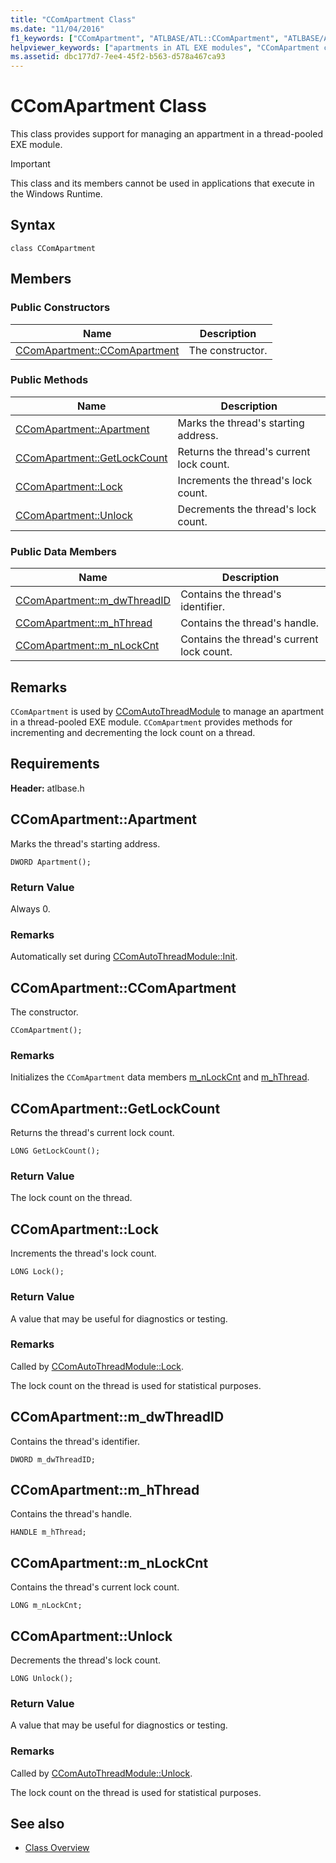 ```yaml
---
title: "CComApartment Class"
ms.date: "11/04/2016"
f1_keywords: ["CComApartment", "ATLBASE/ATL::CComApartment", "ATLBASE/ATL::CComApartment::CComApartment", "ATLBASE/ATL::CComApartment::Apartment", "ATLBASE/ATL::CComApartment::GetLockCount", "ATLBASE/ATL::CComApartment::Lock", "ATLBASE/ATL::CComApartment::Unlock", "ATLBASE/ATL::CComApartment::m_dwThreadID", "ATLBASE/ATL::CComApartment::m_hThread", "ATLBASE/ATL::CComApartment::m_nLockCnt"]
helpviewer_keywords: ["apartments in ATL EXE modules", "CComApartment class"]
ms.assetid: dbc177d7-7ee4-45f2-b563-d578a467ca93
---
```

# CComApartment Class

This class provides support for managing an appartment in a thread-pooled EXE module.

> [!IMPORTANT]
>  This class and its members cannot be used in applications that execute in the Windows Runtime.

## Syntax

```
class CComApartment
```

## Members

### Public Constructors

|Name|Description|
|----------|-----------------|
|[CComApartment::CComApartment](#ccomapartment)|The constructor.|

### Public Methods

|Name|Description|
|----------|-----------------|
|[CComApartment::Apartment](#apartment)|Marks the thread's starting address.|
|[CComApartment::GetLockCount](#getlockcount)|Returns the thread's current lock count.|
|[CComApartment::Lock](#lock)|Increments the thread's lock count.|
|[CComApartment::Unlock](#unlock)|Decrements the thread's lock count.|

### Public Data Members

|Name|Description|
|----------|-----------------|
|[CComApartment::m_dwThreadID](#m_dwthreadid)|Contains the thread's identifier.|
|[CComApartment::m_hThread](#m_hthread)|Contains the thread's handle.|
|[CComApartment::m_nLockCnt](#m_nlockcnt)|Contains the thread's current lock count.|

## Remarks

`CComApartment` is used by [CComAutoThreadModule](../../atl/reference/ccomautothreadmodule-class.md) to manage an apartment in a thread-pooled EXE module. `CComApartment` provides methods for incrementing and decrementing the lock count on a thread.

## Requirements

**Header:** atlbase.h

##  <a name="apartment"></a>  CComApartment::Apartment

Marks the thread's starting address.

```
DWORD Apartment();
```

### Return Value

Always 0.

### Remarks

Automatically set during [CComAutoThreadModule::Init](../../atl/reference/ccomautothreadmodule-class.md#init).

##  <a name="ccomapartment"></a>  CComApartment::CComApartment

The constructor.

```
CComApartment();
```

### Remarks

Initializes the `CComApartment` data members [m_nLockCnt](#m_nlockcnt) and [m_hThread](#m_hthread).

##  <a name="getlockcount"></a>  CComApartment::GetLockCount

Returns the thread's current lock count.

```
LONG GetLockCount();
```

### Return Value

The lock count on the thread.

##  <a name="lock"></a>  CComApartment::Lock

Increments the thread's lock count.

```
LONG Lock();
```

### Return Value

A value that may be useful for diagnostics or testing.

### Remarks

Called by [CComAutoThreadModule::Lock](../../atl/reference/ccomautothreadmodule-class.md#lock).

The lock count on the thread is used for statistical purposes.

##  <a name="m_dwthreadid"></a>  CComApartment::m_dwThreadID

Contains the thread's identifier.

```
DWORD m_dwThreadID;
```

##  <a name="m_hthread"></a>  CComApartment::m_hThread

Contains the thread's handle.

```
HANDLE m_hThread;
```

##  <a name="m_nlockcnt"></a>  CComApartment::m_nLockCnt

Contains the thread's current lock count.

```
LONG m_nLockCnt;
```

##  <a name="unlock"></a>  CComApartment::Unlock

Decrements the thread's lock count.

```
LONG Unlock();
```

### Return Value

A value that may be useful for diagnostics or testing.

### Remarks

Called by [CComAutoThreadModule::Unlock](../../atl/reference/ccomautothreadmodule-class.md#lock).

The lock count on the thread is used for statistical purposes.

## See also

- [Class Overview](../../atl/atl-class-overview.md)
